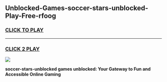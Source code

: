 
## Unblocked-Games-soccer-stars-unblocked-Play-Free-rfoog
<h3>
<a href="https://premium76.site?title=soccer-stars-unblocked&ref=22A">CLICK TO PLAY</a></h3>
<hr>

<h3>
<a href="https://premium76.site?title=soccer-stars-unblocked&ref=22A">CLICK 2 PLAY</a>
  
</h3>

<a href="https://premium76.site?title=soccer-stars-unblocked&ref=22A"><img src="https://clearcache.store/games.png"></a>


**soccer-stars-unblocked games unblocked: Your Gateway to Fun and Accessible Online Gaming**
